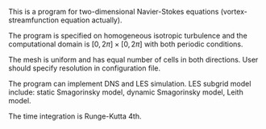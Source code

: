 This is a program for two-dimensional Navier-Stokes equations (vortex-streamfunction equation actually).

The program is specified on homogeneous isotropic turbulence and the computational domain is $[0,2\pi]\times[0,2\pi]$ with both periodic conditions.

The mesh is uniform and has equal number of cells in both directions. 
User should specify resolution in configuration file.

The program can implement DNS and LES simulation.
LES subgrid model include: static Smagorinsky model, dynamic Smagorinsky model, Leith model.

The time integration is Runge-Kutta 4th.
